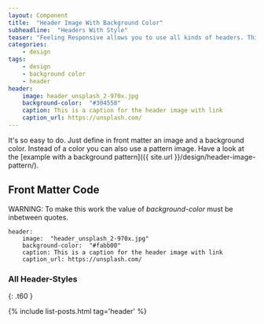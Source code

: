 ```yaml
---
layout: Component
title:  "Header Image With Background Color"
subheadline:  "Headers With Style"
teaser: "Feeling Responsive allows you to use all kinds of headers. This example shows a header image with a defined background color via front matter."
categories:
    - design
tags:
    - design
    - background color
    - header
header:
    image: header_unsplash_2-970x.jpg
    background-color:  "#304558"
    caption: This is a caption for the header image with link
    caption_url: https://unsplash.com/
---
```

It's so easy to do. Just define in front matter an image and a background color. Instead of a color you can also use a pattern image. Have a look at the [example with a background pattern]({{ site.url }}/design/header-image-pattern/).

## Front Matter Code

<div class="alert-box radius alert">WARNING: To make this work the value of <em>background-color</em> must be inbetween quotes.</div>

~~~
header:
    image:  "header_unsplash_2-970x.jpg"
    background-color:  "#fabb00"
    caption: This is a caption for the header image with link
    caption_url: https://unsplash.com/
~~~



### All Header-Styles 
{: .t60 }

{% include list-posts.html tag='header' %}